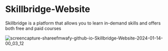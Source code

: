 # Skillbridge-Website
 Skillbridge is a platform that allows you to learn in-demand skills and offers both free and paid courses



![screencapture-shareefmwafy-github-io-Skillbridge-Website-2024-01-14-00_03_12](https://github.com/shareefmwafy/Skillbridge-Website/assets/124365412/45880db3-d4f7-41c6-9656-330df09751d2)
